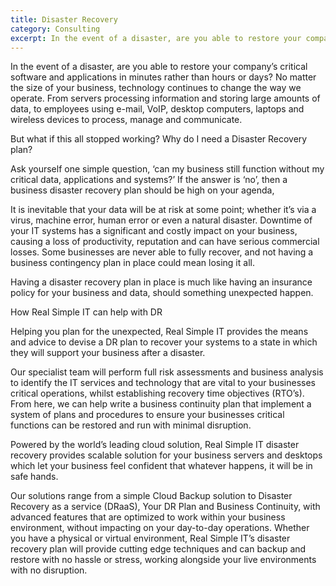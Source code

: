 ```yaml
---
title: Disaster Recovery
category: Consulting
excerpt: In the event of a disaster, are you able to restore your company’s critical software and applications
---
```


In the event of a disaster, are you able to restore your company’s critical software and applications in minutes rather than hours or days? No matter the size of your business, technology continues to change the way we operate. From servers processing information and storing large amounts of data, to employees using e-mail, VoIP, desktop computers, laptops and wireless devices to process, manage and communicate.

But what if this all stopped working? Why do I need a Disaster Recovery plan?

Ask yourself one simple question, ‘can my business still function without my critical data, applications and systems?’ If the answer is ‘no’, then a business disaster recovery plan should be high on your agenda,

It is inevitable that your data will be at risk at some point; whether it’s via a virus, machine error, human error or even a natural disaster. Downtime of your IT systems has a significant and costly impact on your business, causing a loss of productivity, reputation and can have serious commercial losses. Some businesses are never able to fully recover, and not having a business contingency plan in place could mean losing it all.

Having a disaster recovery plan in place is much like having an insurance policy for your business and data, should something unexpected happen.

How Real Simple IT can help with DR

Helping you plan for the unexpected, Real Simple IT provides the means and advice to devise a DR plan to recover your systems to a state in which they will support your business after a disaster.

Our specialist team will perform full risk assessments and business analysis to identify the IT services and technology that are vital to your businesses critical operations, whilst establishing recovery time objectives (RTO’s). From here, we can help write a business continuity plan that implement a system of plans and procedures to ensure your businesses critical functions can be restored and run with minimal disruption.

Powered by the world’s leading cloud solution, Real Simple IT disaster recovery provides scalable solution for your business servers and desktops which let your business feel confident that whatever happens, it will be in safe hands.

Our solutions range from a simple Cloud Backup solution to Disaster Recovery as a service (DRaaS), Your DR Plan and Business Continuity, with advanced features that are optimized to work within your business environment, without impacting on your day-to-day operations. Whether you have a physical or virtual environment, Real Simple IT’s disaster recovery plan will provide cutting edge techniques and can backup and restore with no hassle or stress, working alongside your live environments with no disruption.